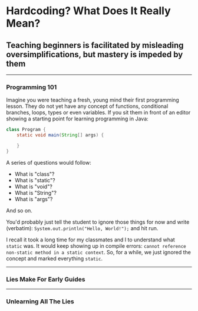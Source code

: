 # Hardcoding? What Does It Really Mean?

## Teaching beginners is facilitated by misleading oversimplifications, but mastery is impeded by them

---

### Programming 101

Imagine you were teaching a fresh, young mind their first programming lesson. They do not yet have any concept of functions, conditional branches, loops, types or even variables. If you sit them in front of an editor showing a starting point for learning programming in Java:

```java
class Program {
    static void main(String[] args) {

    }
}
```

A series of questions would follow:

  * What is "class"?
  * What is "static"?
  * What is "void"?
  * What is "String"?
  * What is "args"?

And so on.

You'd probably just tell the student to ignore those things for now and write (verbatim): `System.out.println("Hello, World!");` and hit run.

I recall it took a long time for my classmates and I to understand what `static` was. It would keep showing up in compile errors: `cannot reference non-static method in a static context`. So, for a while, we just ignored the concept and marked everything `static`.

---

### Lies Make For Early Guides



---

### Unlearning All The Lies

<disqus>
